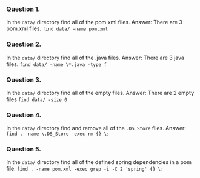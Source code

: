 ### Question 1.
In the `data/` directory find all of the pom.xml files.
Answer: There are 3 pom.xml files.  `find data/ -name pom.xml`

### Question 2.
In the `data/` directory find all of the .java files.
Answer: There are 3 java files. `find data/ -name \*.java -type f`

### Question 3.
In the `data/` directory find all of the empty files.
Answer: There are 2 empty files `find data/ -size 0`

### Question 4.
In the `data/` directory find and remove all of the `.DS_Store` files.
Answer: `find . -name \.DS_Store -exec rm {} \;`

### Question 5.
In the `data/` directory find all of the defined spring dependencies in a pom file.
`find . -name pom.xml -exec grep -i -C 2 'spring' {} \;`
